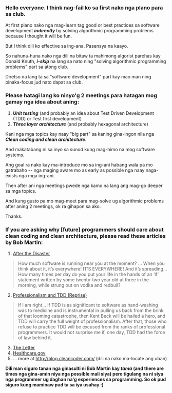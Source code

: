 ### Hello everyone. I think nag-fail ko sa first nako nga plano para sa club.

At first plano nako nga mag-learn tag good or best practices sa software development **_indirectly_** by solving algorithmic programming problems because I thought it will be fun.

But I think dili ko effective sa ing-ana. Pasensya na kaayo.

So nahuna-huna nako nga dili na bitaw ta mahimong algorist parehas kay Donald Knuth, **_i-skip_** na lang sa nato ning "solving algorithmic programming problems" part sa atong club.

Diretso na lang ta sa "software development" part kay mao man ning pinaka-focus jud nato dapat sa club.

### Please hatagi lang ko ninyo'g 2 meetings para hatagan mog gamay nga idea about aning:
1. **_Unit testing_** (and probably an idea about Test Driven Development (TDD) or Test first development)
2. **_Three layer architecture_** (and probably hexagonal architecture)

Kani nga mga topics kay naay "big part" sa kaning gina-ingon nila nga **_Clean coding and clean architecture_**.

And makatabang ni sa inyo sa sunod kung mag-himo na mog software systems.

Ang goal ra nako kay ma-introduce mo sa ing-ani habang wala pa mo gatrabaho -- nga maging aware mo as early as possible nga naay naga-exists nga mga ing-ani.

Then after ani nga meetings pwede nga kamo na lang ang mag-go deeper sa mga topics.

And kung gusto pa mo mag-meet para mag-solve ug algorithmic problems after aning 2 meetings, ok ra gihapon sa ako.

Thanks.

### If you are asking why [future] programmers should care about clean coding and clean architecture, please read these articles by Bob Martin:
1. [After the Disaster](http://bit.ly/2afCGaP)
<blockquote> 
How much software is running near you at the moment? 
... 
When you think about it, it’s everywhere! IT’S EVERYWHERE! And it’s spreading...
How many times per day do you put your life in the hands of an ‘if’ statement written by some twenty-two year old at three in the morning, while strung out on vodka and redbull?
</blockquote>

2. [Professionalism and TDD (Reprise)](http://bit.ly/2a1DTqH)
<blockquote>
If I am right... If TDD is as significant to software as hand-washing was to medicine and is instrumental in pulling us back from the brink of that looming catastrophe, then Kent Beck will be hailed a hero, and TDD will carry the full weight of professionalism. After that, those who refuse to practice TDD will be excused from the ranks of professional programmers. It would not surprise me if, one day, TDD had the force of law behind it.
</blockquote>

3. [The Letter](http://bit.ly/2acJyqk)
4. [Healthcare.gov](http://bit.ly/2ay0In6)
5. ... more at http://blog.cleancoder.com/ (dili na nako ma-locate ang uban)

**Dili man siguro tanan nga ginasulti ni Bob Martin kay _tama_ (and there are times nga gina-amin niya nga possible mali siya) pero tigulang na ni siya nga programmer ug daghan na'g experiences sa programming. So ok pud siguro kung maminaw pud ta sa iya usahay :)**
